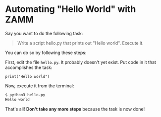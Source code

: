 # Automating "Hello World" with ZAMM

Say you want to do the following task:

> Write a script hello.py that prints out "Hello world". Execute it.

You can do so by following these steps:

First, edit the file `hello.py`. It probably doesn't yet exist. Put code in it that accomplishes the task:

```
print("Hello world")
```

Now, execute it from the terminal:

```bash
$ python3 hello.py
Hello world
```

That's all! **Don't take any more steps** because the task is now done!
